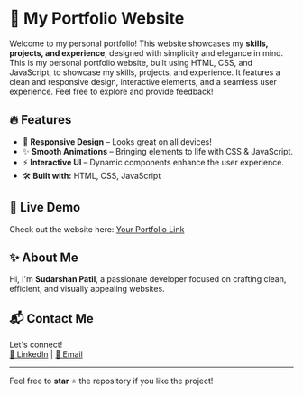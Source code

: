 # 🌟 My Portfolio Website

Welcome to my personal portfolio! This website showcases my **skills, projects, and experience**, designed with simplicity and elegance in mind.
This is my personal portfolio website, built using HTML, CSS, and JavaScript, to showcase my skills, projects, and experience. It features a clean and responsive design, interactive elements, and a seamless user experience. Feel free to explore and provide feedback!

## 🔥 Features
- 🎨 **Responsive Design** – Looks great on all devices!
- ✨ **Smooth Animations** – Bringing elements to life with CSS & JavaScript.
- ⚡ **Interactive UI** – Dynamic components enhance the user experience.
- 🛠 **Built with:** HTML, CSS, JavaScript

## 🚀 Live Demo
Check out the website here: [Your Portfolio Link](https://sudarshan-a-patil.github.io/Sudarshan-A-Patil-Portfolio-Website/)

## ✨ About Me
Hi, I'm **Sudarshan Patil**, a passionate developer focused on crafting clean, efficient, and visually appealing websites.

## 📬 Contact Me
Let's connect!  
[🔗 LinkedIn](https://www.linkedin.com/in/way2sudarshan/) | [💌 Email](sudarshanpatil616@gmail.com) 

---

Feel free to **star** ⭐ the repository if you like the project!

